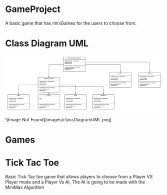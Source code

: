 # GameProject
A basic game that has miniGames for the users to choose from.

# Class Diagram UML
<p align="center">
  <img src="/images/classDiagramUML.png"/>
</p>
![Image Not Found](images/classDiagramUML.png)

# Games 
# Tick Tac Toe
Basic Tick Tac toe game that allows players to choose from a Player VS Player mode and a Player Vs AI, The AI is going to be made with the MiniMax Algorithm

